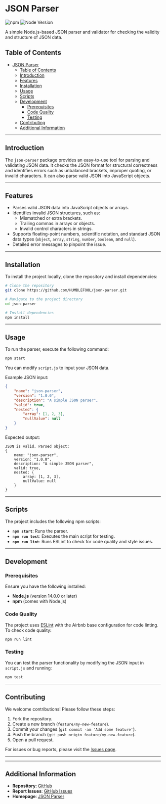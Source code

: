 
# JSON Parser

![npm](https://img.shields.io/npm/v/json-parser?style=flat-square)  ![Node Version](https://img.shields.io/badge/node-%3E%3D14.0.0-brightgreen?style=flat-square)

A simple Node.js-based JSON parser and validator for checking the validity and structure of JSON data.

## Table of Contents

- [JSON Parser](#json-parser)
  - [Table of Contents](#table-of-contents)
  - [Introduction](#introduction)
  - [Features](#features)
  - [Installation](#installation)
  - [Usage](#usage)
  - [Scripts](#scripts)
  - [Development](#development)
    - [Prerequisites](#prerequisites)
    - [Code Quality](#code-quality)
    - [Testing](#testing)
  - [Contributing](#contributing)
  - [Additional Information](#additional-information)

---

## Introduction

The `json-parser` package provides an easy-to-use tool for parsing and validating JSON data. It checks the JSON format for structural correctness and identifies errors such as unbalanced brackets, improper quoting, or invalid characters. It can also parse valid JSON into JavaScript objects.

---

## Features

- Parses valid JSON data into JavaScript objects or arrays.
- Identifies invalid JSON structures, such as:
  - Mismatched or extra brackets.
  - Trailing commas in arrays or objects.
  - Invalid control characters in strings.
- Supports floating-point numbers, scientific notation, and standard JSON data types (`object`, `array`, `string`, `number`, `boolean`, and `null`).
- Detailed error messages to pinpoint the issue.

---

## Installation

To install the project locally, clone the repository and install dependencies:

```bash
# Clone the repository
git clone https://github.com/HUMBLEFOOL/json-parser.git

# Navigate to the project directory
cd json-parser

# Install dependencies
npm install
```

---

## Usage

To run the parser, execute the following command:

```bash
npm start
```

You can modify `script.js` to input your JSON data.

Example JSON input:

```json
{
    "name": "json-parser",
    "version": "1.0.0",
    "description": "A simple JSON parser",
    "valid": true,
    "nested": {
        "array": [1, 2, 3],
        "nullValue": null
    }
}
```

Expected output:

```plaintext
JSON is valid. Parsed object:
{
    name: "json-parser",
    version: "1.0.0",
    description: "A simple JSON parser",
    valid: true,
    nested: {
        array: [1, 2, 3],
        nullValue: null
    }
}
```

---

## Scripts

The project includes the following npm scripts:

- **`npm start`**: Runs the parser.
- **`npm run test`**: Executes the main script for testing.
- **`npm run lint`**: Runs ESLint to check for code quality and style issues.

---

## Development

### Prerequisites

Ensure you have the following installed:

- **Node.js** (version 14.0.0 or later)
- **npm** (comes with Node.js)

### Code Quality

The project uses [ESLint](https://eslint.org/) with the Airbnb base configuration for code linting. To check code quality:

```bash
npm run lint
```

### Testing

You can test the parser functionality by modifying the JSON input in `script.js` and running:

```bash
npm test
```

---

## Contributing

We welcome contributions! Please follow these steps:

1. Fork the repository.
2. Create a new branch (`feature/my-new-feature`).
3. Commit your changes (`git commit -am 'Add some feature'`).
4. Push the branch (`git push origin feature/my-new-feature`).
5. Open a pull request.

For issues or bug reports, please visit the [Issues page](https://github.com/HUMBLEFOOL/json-parser/issues).

---


---

## Additional Information

- **Repository**: [GitHub](https://github.com/HUMBLEFOOL/json-parser)
- **Report Issues**: [GitHub Issues](https://github.com/HUMBLEFOOL/json-parser/issues)
- **Homepage**: [JSON Parser](https://github.com/HUMBLEFOOL/json-parser)

